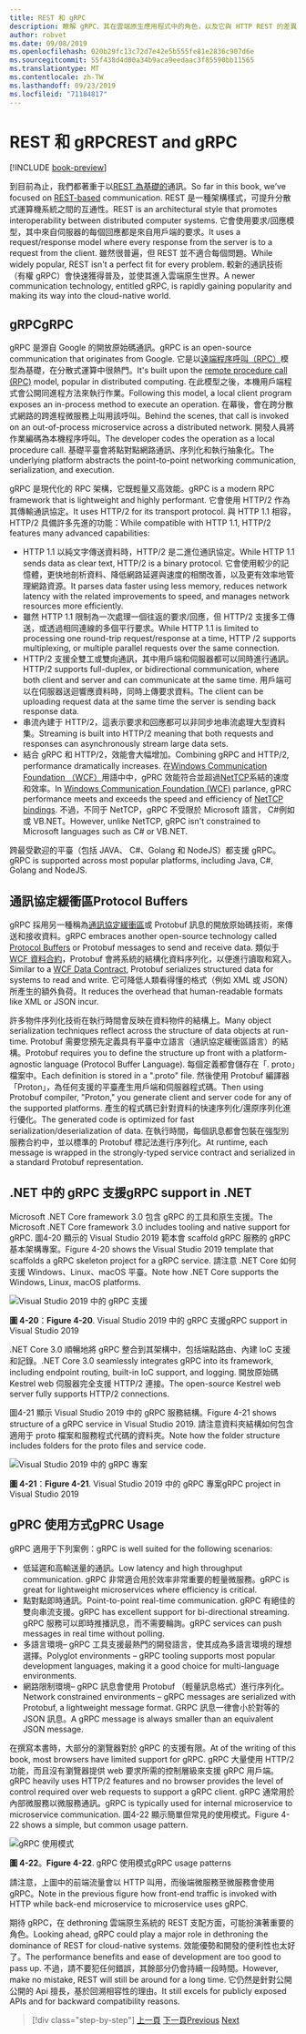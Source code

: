 ```yaml
---
title: REST 和 gRPC
description: 瞭解 gRPC、其在雲端原生應用程式中的角色，以及它與 HTTP REST 的差異
author: robvet
ms.date: 09/08/2019
ms.openlocfilehash: 020b29fc13c72d7e42e5b555fe81e2836c907d6e
ms.sourcegitcommit: 55f438d4d00a34b9aca9eedaac3f85590bb11565
ms.translationtype: MT
ms.contentlocale: zh-TW
ms.lasthandoff: 09/23/2019
ms.locfileid: "71184817"
---
```

# <a name="rest-and-grpc"></a><span data-ttu-id="98eb9-103">REST 和 gRPC</span><span class="sxs-lookup"><span data-stu-id="98eb9-103">REST and gRPC</span></span>

[!INCLUDE [book-preview](../../../includes/book-preview.md)]

<span data-ttu-id="98eb9-104">到目前為止，我們都著重于以[REST 為基礎的](https://docs.microsoft.com/azure/architecture/best-practices/api-design)通訊。</span><span class="sxs-lookup"><span data-stu-id="98eb9-104">So far in this book, we’ve focused on [REST-based](https://docs.microsoft.com/azure/architecture/best-practices/api-design) communication.</span></span> <span data-ttu-id="98eb9-105">REST 是一種架構樣式，可提升分散式運算機系統之間的互通性。</span><span class="sxs-lookup"><span data-stu-id="98eb9-105">REST is an architectural style that promotes interoperability between distributed computer systems.</span></span> <span data-ttu-id="98eb9-106">它會使用要求/回應模型，其中來自伺服器的每個回應都是來自用戶端的要求。</span><span class="sxs-lookup"><span data-stu-id="98eb9-106">It uses a request/response model where every response from the server is to a request from the client.</span></span> <span data-ttu-id="98eb9-107">雖然很普遍，但 REST 並不適合每個問題。</span><span class="sxs-lookup"><span data-stu-id="98eb9-107">While widely popular, REST isn't a perfect fit for every problem.</span></span> <span data-ttu-id="98eb9-108">較新的通訊技術（有權 gRPC）會快速獲得普及，並使其進入雲端原生世界。</span><span class="sxs-lookup"><span data-stu-id="98eb9-108">A newer communication technology, entitled gRPC, is rapidly gaining popularity and making its way into the cloud-native world.</span></span>

## <a name="grpc"></a><span data-ttu-id="98eb9-109">gRPC</span><span class="sxs-lookup"><span data-stu-id="98eb9-109">gRPC</span></span>

<span data-ttu-id="98eb9-110">gRPC 是源自 Google 的開放原始碼通訊。</span><span class="sxs-lookup"><span data-stu-id="98eb9-110">gRPC is an open-source communication that originates from Google.</span></span> <span data-ttu-id="98eb9-111">它是以[遠端程序呼叫（RPC）](https://en.wikipedia.org/wiki/Remote_procedure_call)模型為基礎，在分散式運算中很熱門。</span><span class="sxs-lookup"><span data-stu-id="98eb9-111">It's built upon the [remote procedure call (RPC)](https://en.wikipedia.org/wiki/Remote_procedure_call) model, popular in distributed computing.</span></span> <span data-ttu-id="98eb9-112">在此模型之後，本機用戶端程式會公開同進程方法來執行作業。</span><span class="sxs-lookup"><span data-stu-id="98eb9-112">Following this model, a local client program exposes an in-process method to execute an operation.</span></span> <span data-ttu-id="98eb9-113">在幕後，會在跨分散式網路的跨進程微服務上叫用該呼叫。</span><span class="sxs-lookup"><span data-stu-id="98eb9-113">Behind the scenes, that call is invoked on an out-of-process microservice across a distributed network.</span></span> <span data-ttu-id="98eb9-114">開發人員將作業編碼為本機程序呼叫。</span><span class="sxs-lookup"><span data-stu-id="98eb9-114">The developer codes the operation as a local procedure call.</span></span> <span data-ttu-id="98eb9-115">基礎平臺會將點對點網路通訊、序列化和執行抽象化。</span><span class="sxs-lookup"><span data-stu-id="98eb9-115">The underlying platform abstracts the point-to-point networking communication, serialization, and execution.</span></span>

<span data-ttu-id="98eb9-116">gRPC 是現代化的 RPC 架構，它既輕量又高效能。</span><span class="sxs-lookup"><span data-stu-id="98eb9-116">gRPC is a modern RPC framework that is lightweight and highly performant.</span></span> <span data-ttu-id="98eb9-117">它會使用 HTTP/2 作為其傳輸通訊協定。</span><span class="sxs-lookup"><span data-stu-id="98eb9-117">It uses HTTP/2 for its transport protocol.</span></span> <span data-ttu-id="98eb9-118">與 HTTP 1.1 相容，HTTP/2 具備許多先進的功能：</span><span class="sxs-lookup"><span data-stu-id="98eb9-118">While compatible with HTTP 1.1, HTTP/2 features many advanced capabilities:</span></span>

- <span data-ttu-id="98eb9-119">HTTP 1.1 以純文字傳送資料時，HTTP/2 是二進位通訊協定。</span><span class="sxs-lookup"><span data-stu-id="98eb9-119">While HTTP 1.1 sends data as clear text, HTTP/2 is a binary protocol.</span></span> <span data-ttu-id="98eb9-120">它會使用較少的記憶體，更快地剖析資料、降低網路延遲與速度的相關改善，以及更有效率地管理網路資源。</span><span class="sxs-lookup"><span data-stu-id="98eb9-120">It parses data faster using less memory, reduces network latency with the related improvements to speed, and manages network resources more efficiently.</span></span>
- <span data-ttu-id="98eb9-121">雖然 HTTP 1.1 限制為一次處理一個往返的要求/回應，但 HTTP/2 支援多工傳送，或透過相同連線的多個平行要求。</span><span class="sxs-lookup"><span data-stu-id="98eb9-121">While HTTP 1.1 is limited to processing one round-trip request/response at a time, HTTP /2 supports multiplexing, or multiple parallel requests over the same connection.</span></span>
- <span data-ttu-id="98eb9-122">HTTP/2 支援全雙工或雙向通訊，其中用戶端和伺服器都可以同時進行通訊。</span><span class="sxs-lookup"><span data-stu-id="98eb9-122">HTTP/2 supports full-duplex, or bidirectional communication, where both client and server and can communicate at the same time.</span></span> <span data-ttu-id="98eb9-123">用戶端可以在伺服器送迴響應資料時，同時上傳要求資料。</span><span class="sxs-lookup"><span data-stu-id="98eb9-123">The client can be uploading request data at the same time the server is sending back response data.</span></span>
- <span data-ttu-id="98eb9-124">串流內建于 HTTP/2，這表示要求和回應都可以非同步地串流處理大型資料集。</span><span class="sxs-lookup"><span data-stu-id="98eb9-124">Streaming is built into HTTP/2 meaning that both requests and responses can asynchronously stream large data sets.</span></span>
- <span data-ttu-id="98eb9-125">結合 gRPC 和 HTTP/2，效能會大幅增加。</span><span class="sxs-lookup"><span data-stu-id="98eb9-125">Combining gRPC and HTTP/2, performance dramatically increases.</span></span> <span data-ttu-id="98eb9-126">在[Windows Communication Foundation （WCF）](https://docs.microsoft.com/dotnet/framework/wcf/whats-wcf)用語中中，gPRC 效能符合並超過[NetTCP](https://docs.microsoft.com/dotnet/api/system.servicemodel.nettcpbinding?view=netframework-4.8)系結的速度和效率。</span><span class="sxs-lookup"><span data-stu-id="98eb9-126">In [Windows Communication Foundation (WCF)](https://docs.microsoft.com/dotnet/framework/wcf/whats-wcf) parlance, gPRC performance meets and exceeds the speed and efficiency of [NetTCP bindings](https://docs.microsoft.com/dotnet/api/system.servicemodel.nettcpbinding?view=netframework-4.8).</span></span> <span data-ttu-id="98eb9-127">不過，不同于 NetTCP，gRPC 不受限於 Microsoft 語言， C#例如或 VB.NET。</span><span class="sxs-lookup"><span data-stu-id="98eb9-127">However, unlike NetTCP, gRPC isn't constrained to Microsoft languages such as C# or VB.NET.</span></span>

<span data-ttu-id="98eb9-128">跨最受歡迎的平臺（包括 JAVA、 C#、Golang 和 NodeJS）都支援 gRPC。</span><span class="sxs-lookup"><span data-stu-id="98eb9-128">gRPC is supported across most popular platforms, including Java, C#, Golang and NodeJS.</span></span> 

## <a name="protocol-buffers"></a><span data-ttu-id="98eb9-129">通訊協定緩衝區</span><span class="sxs-lookup"><span data-stu-id="98eb9-129">Protocol Buffers</span></span>

<span data-ttu-id="98eb9-130">gRPC 採用另一種稱為[通訊協定緩衝區](https://developers.google.com/protocol-buffers/docs/overview)或 Protobuf 訊息的開放原始碼技術，來傳送和接收資料。</span><span class="sxs-lookup"><span data-stu-id="98eb9-130">gRPC embraces another open-source technology called [Protocol Buffers](https://developers.google.com/protocol-buffers/docs/overview) or Protobuf messages to send and receive data.</span></span> <span data-ttu-id="98eb9-131">類似于[WCF 資料合約](https://docs.microsoft.com/dotnet/framework/wcf/feature-details/using-data-contracts)，Protobuf 會將系統的結構化資料序列化，以便進行讀取和寫入。</span><span class="sxs-lookup"><span data-stu-id="98eb9-131">Similar to a [WCF Data Contract](https://docs.microsoft.com/dotnet/framework/wcf/feature-details/using-data-contracts), Protobuf serializes structured data for systems to read and write.</span></span> <span data-ttu-id="98eb9-132">它可降低人類看得懂的格式（例如 XML 或 JSON）所產生的額外負荷。</span><span class="sxs-lookup"><span data-stu-id="98eb9-132">It reduces the overhead that human-readable formats like XML or JSON incur.</span></span>

<span data-ttu-id="98eb9-133">許多物件序列化技術在執行時間會反映在資料物件的結構上。</span><span class="sxs-lookup"><span data-stu-id="98eb9-133">Many object serialization techniques reflect across the structure of data objects at run-time.</span></span> <span data-ttu-id="98eb9-134">Protobuf 需要您預先定義具有平臺中立語言（通訊協定緩衝區語言）的結構。</span><span class="sxs-lookup"><span data-stu-id="98eb9-134">Protobuf requires you to define the structure up front with a platform-agnostic language (Protocol Buffer Language).</span></span> <span data-ttu-id="98eb9-135">每個定義都會儲存在「. proto」檔案中。</span><span class="sxs-lookup"><span data-stu-id="98eb9-135">Each definition is stored in a ".proto" file.</span></span> <span data-ttu-id="98eb9-136">然後使用 Protobuf 編譯器「Proton」，為任何支援的平臺產生用戶端和伺服器程式碼。</span><span class="sxs-lookup"><span data-stu-id="98eb9-136">Then using Protobuf compiler, "Proton," you generate client and server code for any of the supported platforms.</span></span> <span data-ttu-id="98eb9-137">產生的程式碼已針對資料的快速序列化/還原序列化進行優化。</span><span class="sxs-lookup"><span data-stu-id="98eb9-137">The generated code is optimized for fast serialization/deserialization of data.</span></span> <span data-ttu-id="98eb9-138">在執行時間，每個訊息都會包裝在強型別服務合約中，並以標準的 Protobuf 標記法進行序列化。</span><span class="sxs-lookup"><span data-stu-id="98eb9-138">At runtime, each message is wrapped in the strongly-typed service contract and serialized in a standard Protobuf representation.</span></span>

## <a name="grpc-support-in-net"></a><span data-ttu-id="98eb9-139">.NET 中的 gRPC 支援</span><span class="sxs-lookup"><span data-stu-id="98eb9-139">gRPC support in .NET</span></span>

<span data-ttu-id="98eb9-140">Microsoft .NET Core framework 3.0 包含 gRPC 的工具和原生支援。</span><span class="sxs-lookup"><span data-stu-id="98eb9-140">The Microsoft .NET Core framework 3.0 includes tooling and native support for gRPC.</span></span> <span data-ttu-id="98eb9-141">圖4-20 顯示的 Visual Studio 2019 範本會 scaffold gRPC 服務的 gRPC 基本架構專案。</span><span class="sxs-lookup"><span data-stu-id="98eb9-141">Figure 4-20 shows the Visual Studio 2019 template that scaffolds a gRPC skeleton project for a gRPC service.</span></span> <span data-ttu-id="98eb9-142">請注意 .NET Core 如何支援 Windows、Linux、macOS 平臺。</span><span class="sxs-lookup"><span data-stu-id="98eb9-142">Note how .NET Core supports the Windows, Linux, macOS platforms.</span></span>

![Visual Studio 2019 中的 gRPC 支援](./media/visual-studio-2019-grpc-template.png)

<span data-ttu-id="98eb9-144">**圖 4-20**：</span><span class="sxs-lookup"><span data-stu-id="98eb9-144">**Figure 4-20**.</span></span> <span data-ttu-id="98eb9-145">Visual Studio 2019 中的 gRPC 支援</span><span class="sxs-lookup"><span data-stu-id="98eb9-145">gRPC support in Visual Studio 2019</span></span>

<span data-ttu-id="98eb9-146">.NET Core 3.0 順暢地將 gRPC 整合到其架構中，包括端點路由、內建 IoC 支援和記錄。</span><span class="sxs-lookup"><span data-stu-id="98eb9-146">.NET Core 3.0 seamlessly integrates gRPC into its framework, including endpoint routing, built-in IoC support, and logging.</span></span> <span data-ttu-id="98eb9-147">開放原始碼 Kestrel web 伺服器完全支援 HTTP/2 連接。</span><span class="sxs-lookup"><span data-stu-id="98eb9-147">The open-source Kestrel web server fully supports HTTP/2 connections.</span></span> 

<span data-ttu-id="98eb9-148">圖4-21 顯示 Visual Studio 2019 中的 gRPC 服務結構。</span><span class="sxs-lookup"><span data-stu-id="98eb9-148">Figure 4-21 shows structure of a gRPC service in Visual Studio 2019.</span></span> <span data-ttu-id="98eb9-149">請注意資料夾結構如何包含適用于 proto 檔案和服務程式代碼的資料夾。</span><span class="sxs-lookup"><span data-stu-id="98eb9-149">Note how the folder structure includes folders for the proto files and service code.</span></span>

![Visual Studio 2019 中的 gRPC 專案](./media/grpc-project.png  )

<span data-ttu-id="98eb9-151">**圖 4-21**：</span><span class="sxs-lookup"><span data-stu-id="98eb9-151">**Figure 4-21**.</span></span> <span data-ttu-id="98eb9-152">Visual Studio 2019 中的 gRPC 專案</span><span class="sxs-lookup"><span data-stu-id="98eb9-152">gRPC project in Visual Studio 2019</span></span>

## <a name="gprc-usage"></a><span data-ttu-id="98eb9-153">gPRC 使用方式</span><span class="sxs-lookup"><span data-stu-id="98eb9-153">gPRC Usage</span></span>

<span data-ttu-id="98eb9-154">gRPC 適用于下列案例：</span><span class="sxs-lookup"><span data-stu-id="98eb9-154">gRPC is well suited for the following scenarios:</span></span>

- <span data-ttu-id="98eb9-155">低延遲和高輸送量的通訊。</span><span class="sxs-lookup"><span data-stu-id="98eb9-155">Low latency and high throughput communication.</span></span> <span data-ttu-id="98eb9-156">gRPC 非常適合用於效率非常重要的輕量微服務。</span><span class="sxs-lookup"><span data-stu-id="98eb9-156">gRPC is great for lightweight microservices where efficiency is critical.</span></span>
- <span data-ttu-id="98eb9-157">點對點即時通訊。</span><span class="sxs-lookup"><span data-stu-id="98eb9-157">Point-to-point real-time communication.</span></span> <span data-ttu-id="98eb9-158">gRPC 有絕佳的雙向串流支援。</span><span class="sxs-lookup"><span data-stu-id="98eb9-158">gRPC has excellent support for bi-directional streaming.</span></span> <span data-ttu-id="98eb9-159">gRPC 服務可以即時推播訊息，而不需要輪詢。</span><span class="sxs-lookup"><span data-stu-id="98eb9-159">gRPC services can push messages in real time without polling.</span></span>
- <span data-ttu-id="98eb9-160">多語言環境– gRPC 工具支援最熱門的開發語言，使其成為多語言環境的理想選擇。</span><span class="sxs-lookup"><span data-stu-id="98eb9-160">Polyglot environments – gRPC tooling supports most popular development languages, making it a good choice for multi-language environments.</span></span>
- <span data-ttu-id="98eb9-161">網路限制環境– gRPC 訊息會使用 Protobuf （輕量訊息格式）進行序列化。</span><span class="sxs-lookup"><span data-stu-id="98eb9-161">Network constrained environments – gRPC messages are serialized with Protobuf, a lightweight message format.</span></span> <span data-ttu-id="98eb9-162">GRPC 訊息一律會小於對等的 JSON 訊息。</span><span class="sxs-lookup"><span data-stu-id="98eb9-162">A gRPC message is always smaller than an equivalent JSON message.</span></span>

<span data-ttu-id="98eb9-163">在撰寫本書時，大部分的瀏覽器對於 gRPC 的支援有限。</span><span class="sxs-lookup"><span data-stu-id="98eb9-163">At of the writing of this book, most browsers have limited support for gRPC.</span></span> <span data-ttu-id="98eb9-164">gRPC 大量使用 HTTP/2 功能，而且沒有瀏覽器提供 web 要求所需的控制層級來支援 gRPC 用戶端。</span><span class="sxs-lookup"><span data-stu-id="98eb9-164">gRPC heavily uses HTTP/2 features and no browser provides the level of control required over web requests to support a gRPC client.</span></span> <span data-ttu-id="98eb9-165">gRPC 通常用於內部微服務以微服務通訊。</span><span class="sxs-lookup"><span data-stu-id="98eb9-165">gRPC is typically used for internal microservice to microservice communication.</span></span> <span data-ttu-id="98eb9-166">圖4-22 顯示簡單但常見的使用模式。</span><span class="sxs-lookup"><span data-stu-id="98eb9-166">Figure 4-22 shows a simple, but common usage pattern.</span></span>

![gRPC 使用模式](./media/grpc-usage.png)

<span data-ttu-id="98eb9-168">**圖 4-22**。</span><span class="sxs-lookup"><span data-stu-id="98eb9-168">**Figure 4-22**.</span></span> <span data-ttu-id="98eb9-169">gRPC 使用模式</span><span class="sxs-lookup"><span data-stu-id="98eb9-169">gRPC usage patterns</span></span>

<span data-ttu-id="98eb9-170">請注意，上圖中的前端流量會以 HTTP 叫用，而後端微服務至微服務會使用 gRPC。</span><span class="sxs-lookup"><span data-stu-id="98eb9-170">Note in the previous figure how front-end traffic is invoked with HTTP while back-end microservice to microservice uses gRPC.</span></span>

<span data-ttu-id="98eb9-171">期待 gRPC，在 dethroning 雲端原生系統的 REST 支配方面，可能扮演著重要的角色。</span><span class="sxs-lookup"><span data-stu-id="98eb9-171">Looking ahead, gRPC could play a major role in dethroning the dominance of REST for cloud-native systems.</span></span> <span data-ttu-id="98eb9-172">效能優勢和開發的便利性也太好了。</span><span class="sxs-lookup"><span data-stu-id="98eb9-172">The performance benefits and ease of development are too good to pass up.</span></span> <span data-ttu-id="98eb9-173">不過，請不要犯任何錯誤，其餘部分仍會持續一段時間。</span><span class="sxs-lookup"><span data-stu-id="98eb9-173">However, make no mistake, REST will still be around for a long time.</span></span> <span data-ttu-id="98eb9-174">它仍然是針對公開公開的 Api 擅長，基於回溯相容性的理由。</span><span class="sxs-lookup"><span data-stu-id="98eb9-174">It still excels for publicly exposed APIs and for backward compatibility reasons.</span></span> 

>[!div class="step-by-step"]
><span data-ttu-id="98eb9-175">[上一頁](service-to-service-communication.md)
>[下一頁](service-mesh-communication-infrastructure.md)</span><span class="sxs-lookup"><span data-stu-id="98eb9-175">[Previous](service-to-service-communication.md)
[Next](service-mesh-communication-infrastructure.md)</span></span>

